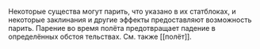 Некоторые существа могут парить, что указано в их статблоках, и некоторые заклинания и другие эффекты предоставляют возможность парить. Парение во время полёта предотвращает падение в определённых обстоя тельствах. См. также [[полёт]].